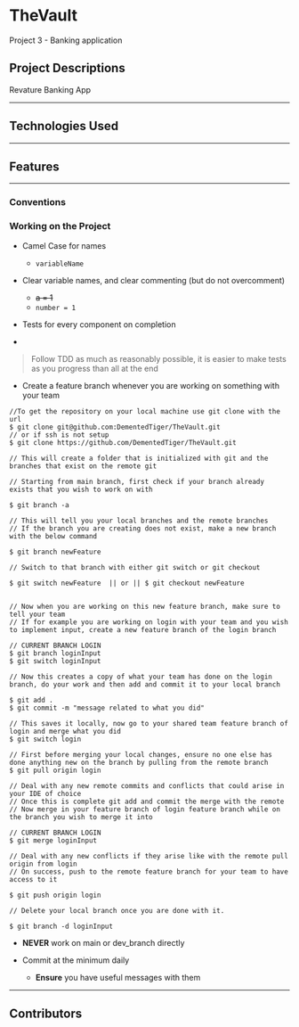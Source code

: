 # TheVault
Project 3 - Banking application

## Project Descriptions

Revature Banking App

---

## Technologies Used
---

## Features


---

### Conventions

### Working on the Project

- Camel Case for names 
  - `variableName`


- Clear variable names, and clear commenting (but do not overcomment)
  - ~~a = 1~~
  - `number = 1`


- Tests for every component on completion
- 
>Follow TDD as much as reasonably possible, it is easier to make tests as you progress than all at the end

- Create a feature branch whenever you are working on something with your team

```
//To get the repository on your local machine use git clone with the url
$ git clone git@github.com:DementedTiger/TheVault.git
// or if ssh is not setup 
$ git clone https://github.com/DementedTiger/TheVault.git

// This will create a folder that is initialized with git and the branches that exist on the remote git

// Starting from main branch, first check if your branch already exists that you wish to work on with

$ git branch -a

// This will tell you your local branches and the remote branches
// If the branch you are creating does not exist, make a new branch with the below command

$ git branch newFeature

// Switch to that branch with either git switch or git checkout

$ git switch newFeature  || or || $ git checkout newFeature


// Now when you are working on this new feature branch, make sure to tell your team
// If for example you are working on login with your team and you wish to implement input, create a new feature branch of the login branch

// CURRENT BRANCH LOGIN
$ git branch loginInput
$ git switch loginInput

// Now this creates a copy of what your team has done on the login branch, do your work and then add and commit it to your local branch

$ git add .
$ git commit -m "message related to what you did"

// This saves it locally, now go to your shared team feature branch of login and merge what you did
$ git switch login

// First before merging your local changes, ensure no one else has done anything new on the branch by pulling from the remote branch
$ git pull origin login

// Deal with any new remote commits and conflicts that could arise in your IDE of choice
// Once this is complete git add and commit the merge with the remote
// Now merge in your feature branch of login feature branch while on the branch you wish to merge it into

// CURRENT BRANCH LOGIN
$ git merge loginInput

// Deal with any new conflicts if they arise like with the remote pull origin from login
// On success, push to the remote feature branch for your team to have access to it

$ git push origin login

// Delete your local branch once you are done with it.

$ git branch -d loginInput

```

- **NEVER** work on main or dev_branch directly


- Commit at the minimum daily
  - **Ensure** you have useful messages with them

---

## Contributors

